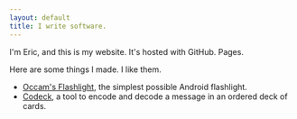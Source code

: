 ```yaml
---
layout: default
title: I write software.
---
```


I'm Eric, and this is my website. It's hosted with GitHub.
Pages.

Here are some things I made. I like them.

* [Occam's Flashlight](
  https://play.google.com/store/apps/details?id=co.ericp.flashlight&hl=en
  ), the simplest possible Android flashlight.
* [Codeck](codeck), a tool to encode and decode a message
  in an ordered deck of cards.
